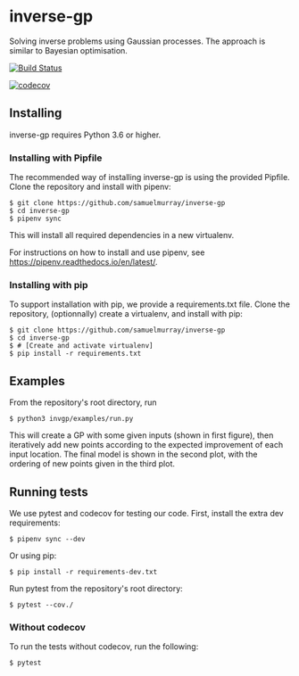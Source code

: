 # inverse-gp
Solving inverse problems using Gaussian processes. The approach is similar to Bayesian optimisation.

[![Build Status](https://travis-ci.com/samuelmurray/inverse-gp.svg?token=metTeQBqcky3teaepvwx&branch=master)](https://travis-ci.com/samuelmurray/inverse-gp)

[![codecov](https://codecov.io/gh/samuelmurray/inverse-gp/branch/master/graph/badge.svg?token=UCU63YXn80)](https://codecov.io/gh/samuelmurray/inverse-gp)

## Installing
inverse-gp requires Python 3.6 or higher.

### Installing with Pipfile
The recommended way of installing inverse-gp is using the provided Pipfile. Clone the repository and install with pipenv:

```
$ git clone https://github.com/samuelmurray/inverse-gp
$ cd inverse-gp
$ pipenv sync
```

This will install all required dependencies in a new virtualenv.

For instructions on how to install and use pipenv, see https://pipenv.readthedocs.io/en/latest/.

### Installing with pip
To support installation with pip, we provide a requirements.txt file. Clone the repository, (optionnally) create a virtualenv, and install with pip:

```
$ git clone https://github.com/samuelmurray/inverse-gp
$ cd inverse-gp
$ # [Create and activate virtualenv]
$ pip install -r requirements.txt
```

## Examples
From the repository's root directory, run

```
$ python3 invgp/examples/run.py
```

This will create a GP with some given inputs (shown in first figure), then iteratively add new points according to the expected improvement of each input location. The final model is shown in the second plot, with the ordering of new points given in the third plot.

## Running tests
We use pytest and codecov for testing our code. First, install the extra dev requirements: 

```
$ pipenv sync --dev
```

Or using pip:

```
$ pip install -r requirements-dev.txt
```

Run pytest from the repository's root directory:

```
$ pytest --cov./
```

### Without codecov
To run the tests without codecov, run the following:

```
$ pytest
```
